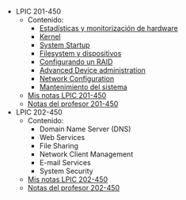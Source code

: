 - LPIC 201-450
	- Contenido:
		- [Estadísticas y monitorización de hardware](./LPIC_201-450/101_Estadísticas_Hardware.md)
		- [Kernel](./LPIC_201-450/102_Kernel.md)
		- [System Startup](./LPIC_201-450/102_Kernel.md)
		- [Filesystem y dispositivos](./LPIC_201-450/103_System_startup.md)
		- [Configurando un RAID](./LPIC_201-450/104_Filesystem_and_Devices.md)
		- [Advanced Device administration](./LPIC_201-450/105_Advanced_device_adminnistration.md)
		- [Network Configuration](./LPIC_201-450/106_Network_configuration.md)
		- [Mantenimiento del sistema](./LPIC_201-450/107_Mantenimiento_del_sistema.md)
	- [Mis notas LPIC 201-450](100_Indice_LPIC-201_by_Guillem_Barulls.md)
	-  [Notas del profesor 201-450](Index_Teacher_Course_201(Udemy).md)
- LPIC 202-450
	- Contenido:
		- Domain Name Server (DNS)
		- Web Services
		- File Sharing
		- Network Client Management
		- E-mail Services
		- System Security
	- [Mis notas LPIC 202-450](./LPIC_202-450/100_Indice_LPIC-202_by_Guillem_Barulls.md)
	-  [Notas del profesor 202-450](Index_Teacher_Course_202(Udemy).md)